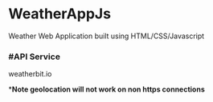 # WeatherAppJs

Weather Web Application built using HTML/CSS/Javascript

### **#API Service**

weatherbit.io

***Note geolocation will not work on non https connections**
